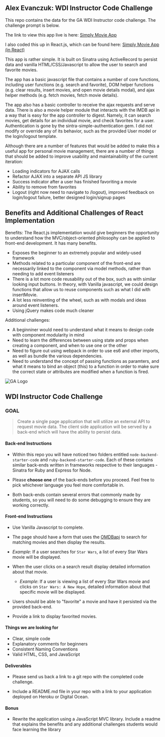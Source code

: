 ## Alex Evanczuk: WDI Instructor Code Challenge
This repo contains the data for the GA WDI Instructor code challenge.  The challenge prompt is below.

The link to view this app live is here:
[Simply Movie App](http://simple-movie-app.herokuapp.com/)

I also coded this up in React.js, which can be found here:
[Simply Movie App (in React)](http://simple-movie-app.herokuapp.com/react)

This app is rather simple.  It is built on Sinatra using ActiveRecord to persist data and vanilla HTML/CSS/Javascript to allow the user to search and favorite movies.

The app has a basic javascript file that contains a number of core functions, including user functions (e.g. search and favorite), DOM helper functions (e.g. clear results, insert movies, and open movie details modal), and ajax helper methods (e.g. fetch movies, fetch movie details).
 
The app also has a basic controller to receive the ajax requests and serve data.
There is also a movie helper module that interacts with the IMDB api in a way that is easy for the app controller to digest.
Namely, it can search movies, get details for an individual movie, and check favorites for a user.
Authentication is gone by the sintra-simple-authentication gem.  I did not modify or override any of its behavior, such as the provided User model or the login/logout template.

Although there are a number of features that would be added to make this a useful app for personal movie management, there are a number of things that should be added to improve usability and maintainability of the current iteration:

- Loading indicators for AJAX calls
- Refactor AJAX into a separate API JS library
- Success indicator after a user has finished favoriting a movie
- Ability to remove from favorites
- Logout (right now need to navigate to /logout), improved feedback on login/logout failure, better designed login/signup pages

## Benefits and Additional Challenges of React Implementation
Benefits:
The React.js implementation would give beginners the opportunity to understand how the MVC/object-oriented philosophy can be applied to front-end development.  It has many benefits.
- Exposes the beginner to an extremely popular and widely-used framework
- Methods related to a particular component of the front-end are necessarily linked to the component via model methods, rather than needing to add event listeners
- There is a lot more code reusability out of the box, such as with similar looking input buttons.  In theory, with Vanilla javascript, we could design functions that allow us to reuse components such as what I did with insertMovie.
- A lot less reinventing of the wheel, such as with modals and ideas around event listeners.
- Using jQuery makes code much cleaner

Additional challenges:
- A beginniner would need to understand what it means to design code with component modularity in mind
- Need to learn the differences between using state and props when creating a component, and when to use one or the other
- Need to figure out using webpack in order to use es6 and other imports, as well as bundle the various dependencies.
- Need to understand the concept of passing functions as paramters, and what it means to bind an object (this) to a function in order to make sure the correct state or attributes are modified when a function is fired.

![GA Logo](https://raw.github.com/generalassembly/ga-ruby-on-rails-for-devs/master/images/ga.png)

## WDI Instructor Code Challenge

### GOAL 

> Create a single page application that will utilize an external API to request movie data. The client side application will be served by a back-end which will have the ability to persist data.

#### Back-end Instructions

- Within this repo you will have noticed two folders entitled `node-backend-starter-code` and `ruby-backend-starter-code`. Each of these contains similar back-ends written in frameworks respective to their languages - Sinatra for Ruby and Express for Node.

- Please **choose one** of the back-ends before you proceed. Feel free to pick whichever language you feel more comfortable in.

- Both back-ends contain several errors that commonly made by students, so you will need to do some debugging to ensure they are working correctly.

#### Front-end Instructions

- Use Vanilla Javascript to complete.

- The page should have a form that uses the [OMDBapi](http://www.omdbapi.com/) to search for matching movies and then display the results.
 - *Example*: If a user searches for `Star Wars`, a list of every Star Wars movie will be displayed.

- When the user clicks on a search result display detailed information about that movie.
  - *Example*: If a user is viewing a list of every Star Wars movie and clicks on `Star Wars: A New Hope`, detailed information about that specific movie will be displayed.

- Users should be able to "favorite" a movie and have it persisted via the provided back-end.

- Provide a link to display favorited movies.

#### Things we are looking for

- Clear, simple code
- Explanatory comments for beginners
- Consistent Naming Conventions
- Valid HTML, CSS, and JavaScript

#### Deliverables

- Please send us back a link to a git repo with the completed code challenge. 

- Include a README.md file in your repo with a link to your application deployed on Heroku or Digital Ocean.

#### Bonus

- Rewrite the application using a JavaScript MVC library. Include a readme that explains the benefits and any additional challenges students would face learning the library
